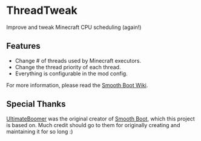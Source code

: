# ThreadTweak

Improve and tweak Minecraft CPU scheduling (again!)

## Features

- Change # of threads used by Minecraft executors.
- Change the thread priority of each thread.
- Everything is configurable in the mod config.

For more information, please read the [Smooth Boot Wiki](https://github.com/UltimateBoomer/mc-smoothboot/wiki).

## Special Thanks

[UltimateBoomer](https://github.com/UltimateBoomer) was the original creator of [Smooth Boot](https://github.com/UltimateBoomer/mc-smoothboot), which this project is based on. Much credit should go to them for originally creating and maintaining it for so long :)

